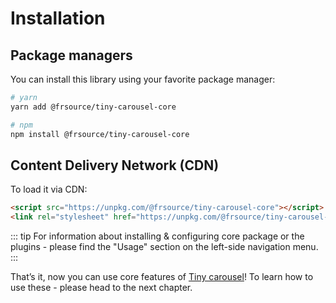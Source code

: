 # Installation

## Package managers

You can install this library using your favorite package manager:

```bash
# yarn
yarn add @frsource/tiny-carousel-core

# npm
npm install @frsource/tiny-carousel-core
```

## Content Delivery Network (CDN)

To load it via CDN:

```html
<script src="https://unpkg.com/@frsource/tiny-carousel-core"></script>
<link rel="stylesheet" href="https://unpkg.com/@frsource/tiny-carousel-core/dist/index.css"
```

::: tip
For information about installing & configuring core package or the plugins - please find the "Usage" section on the left-side navigation menu.
:::

That’s it, now you can use core features of [Tiny carousel](../usage#core)! To learn how to use these - please head to the next chapter.
